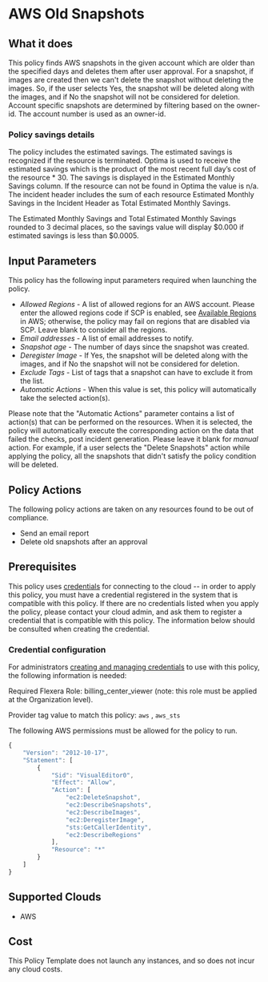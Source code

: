 # AWS Old Snapshots

## What it does

This policy finds AWS snapshots in the given account which are older than the specified days and deletes them after user approval. For a snapshot, if images are created then we can't delete the snapshot without deleting the images. So, if the user selects Yes, the snapshot will be deleted along with the images, and if No the snapshot will not be considered for deletion. Account specific snapshots are determined by filtering based on the owner-id. The account number is used as an owner-id.

### Policy savings details

The policy includes the estimated savings. The estimated savings is recognized if the resource is terminated. Optima is used to receive the estimated savings which is the product of the most recent full day’s cost of the resource * 30. The savings is displayed in the Estimated Monthly Savings column. If the resource can not be found in Optima the value is n/a. The incident header includes the sum of each resource Estimated Monthly Savings in the Incident Header as Total Estimated Monthly Savings.

The Estimated Monthly Savings and Total Estimated Monthly Savings rounded to 3 decimal places, so the savings value will display $0.000 if estimated savings is less than $0.0005.

## Input Parameters

This policy has the following input parameters required when launching the policy.

- *Allowed Regions* - A list of allowed regions for an AWS account. Please enter the allowed regions code if SCP is enabled, see [Available Regions](https://docs.aws.amazon.com/AWSEC2/latest/UserGuide/using-regions-availability-zones.html#concepts-available-regions) in AWS; otherwise, the policy may fail on regions that are disabled via SCP. Leave blank to consider all the regions.
- *Email addresses* - A list of email addresses to notify.
- *Snapshot age* - The number of days since the snapshot was created.
- *Deregister Image* - If Yes, the snapshot will be deleted along with the images, and if No the snapshot will not be considered for deletion.
- *Exclude Tags* - List of tags that a snapshot can have to exclude it from the list.
- *Automatic Actions* - When this value is set, this policy will automatically take the selected action(s).

Please note that the "Automatic Actions" parameter contains a list of action(s) that can be performed on the resources. When it is selected, the policy will automatically execute the corresponding action on the data that failed the checks, post incident generation. Please leave it blank for *manual* action.
For example, if a user selects the "Delete Snapshots" action while applying the policy, all the snapshots that didn't satisfy the policy condition will be deleted.

## Policy Actions

The following policy actions are taken on any resources found to be out of compliance.

- Send an email report
- Delete old snapshots after an approval

## Prerequisites

This policy uses [credentials](https://docs.rightscale.com/policies/users/guides/credential_management.html) for connecting to the cloud -- in order to apply this policy, you must have a credential registered in the system that is compatible with this policy. If there are no credentials listed when you apply the policy, please contact your cloud admin, and ask them to register a credential that is compatible with this policy. The information below should be consulted when creating the credential.

### Credential configuration

For administrators [creating and managing credentials](https://docs.rightscale.com/policies/users/guides/credential_management.html) to use with this policy, the following information is needed:

Required Flexera Role: billing_center_viewer (note: this role must be applied at the Organization level).

Provider tag value to match this policy: `aws` , `aws_sts`

The following AWS permissions must be allowed for the policy to run.

```javascript
{
    "Version": "2012-10-17",
    "Statement": [
        {
            "Sid": "VisualEditor0",
            "Effect": "Allow",
            "Action": [
                "ec2:DeleteSnapshot",
                "ec2:DescribeSnapshots",
                "ec2:DescribeImages",
                "ec2:DeregisterImage",
                "sts:GetCallerIdentity",
                "ec2:DescribeRegions"
            ],
            "Resource": "*"
        }
    ]
}
```

## Supported Clouds

- AWS

## Cost

This Policy Template does not launch any instances, and so does not incur any cloud costs.
